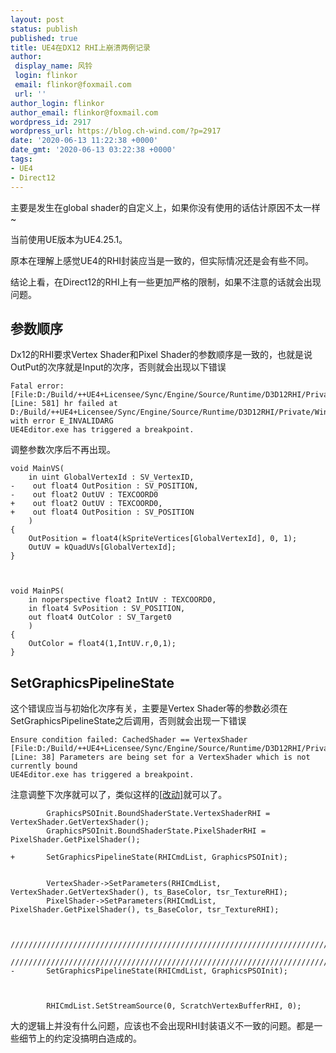 ```yaml
---
layout: post
status: publish
published: true
title: UE4在DX12 RHI上崩溃两例记录
author:
 display_name: 风铃
 login: flinkor
 email: flinkor@foxmail.com
 url: ''
author_login: flinkor
author_email: flinkor@foxmail.com
wordpress_id: 2917
wordpress_url: https://blog.ch-wind.com/?p=2917
date: '2020-06-13 11:22:38 +0000'
date_gmt: '2020-06-13 03:22:38 +0000'
tags:
- UE4
- Direct12
---
```


主要是发生在global shader的自定义上，如果你没有使用的话估计原因不太一样~



  

  





当前使用UE版本为UE4.25.1。




原本在理解上感觉UE4的RHI封装应当是一致的，但实际情况还是会有些不同。




结论上看，在Direct12的RHI上有一些更加严格的限制，如果不注意的话就会出现问题。




## 参数顺序




Dx12的RHI要求Vertex Shader和Pixel Shader的参数顺序是一致的，也就是说OutPut的次序就是Input的次序，否则就会出现以下错误





```
Fatal error: [File:D:/Build/++UE4+Licensee/Sync/Engine/Source/Runtime/D3D12RHI/Private/D3D12Util.cpp] [Line: 581] hr failed at D:/Build/++UE4+Licensee/Sync/Engine/Source/Runtime/D3D12RHI/Private/Windows/WindowsD3D12PipelineState.cpp:697 with error E_INVALIDARG
UE4Editor.exe has triggered a breakpoint.
```



调整参数次序后不再出现。





```
void MainVS(
    in uint GlobalVertexId : SV_VertexID,
-    out float4 OutPosition : SV_POSITION,
-    out float2 OutUV : TEXCOORD0	
+    out float2 OutUV : TEXCOORD0,
+    out float4 OutPosition : SV_POSITION
    )
{
	OutPosition = float4(kSpriteVertices[GlobalVertexId], 0, 1);
	OutUV = kQuadUVs[GlobalVertexId];
}



void MainPS(
    in noperspective float2 IntUV : TEXCOORD0,
    in float4 SvPosition : SV_POSITION,
    out float4 OutColor : SV_Target0
    )
{
    OutColor = float4(1,IntUV.r,0,1);
}
```



## SetGraphicsPipelineState




这个错误应当与初始化次序有关，主要是Vertex Shader等的参数必须在SetGraphicsPipelineState之后调用，否则就会出现一下错误





```
Ensure condition failed: CachedShader == VertexShader [File:D:/Build/++UE4+Licensee/Sync/Engine/Source/Runtime/D3D12RHI/Private/D3D12Commands.cpp] [Line: 38] Parameters are being set for a VertexShader which is not currently bound
UE4Editor.exe has triggered a breakpoint.
```



注意调整下次序就可以了，类似这样的[[改动](https://github.com/Arisego/UnrealLive2D/commit/ab8f25a34a2f9c491014ba33474eadd06c9a288a)]就可以了。





```
        GraphicsPSOInit.BoundShaderState.VertexShaderRHI = VertexShader.GetVertexShader();
        GraphicsPSOInit.BoundShaderState.PixelShaderRHI = PixelShader.GetPixelShader();

+       SetGraphicsPipelineState(RHICmdList, GraphicsPSOInit);


        VertexShader->SetParameters(RHICmdList, VertexShader.GetVertexShader(), ts_BaseColor, tsr_TextureRHI);
        PixelShader->SetParameters(RHICmdList, PixelShader.GetPixelShader(), ts_BaseColor, tsr_TextureRHI);


        //////////////////////////////////////////////////////////////////////////
        //////////////////////////////////////////////////////////////////////////
-       SetGraphicsPipelineState(RHICmdList, GraphicsPSOInit);



        RHICmdList.SetStreamSource(0, ScratchVertexBufferRHI, 0);
```



大的逻辑上并没有什么问题，应该也不会出现RHI封装语义不一致的问题。都是一些细节上的约定没搞明白造成的。



